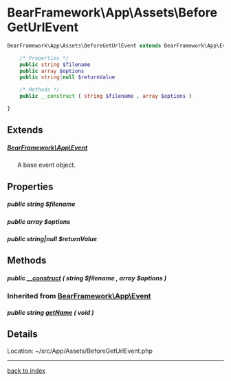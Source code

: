 # BearFramework\App\Assets\BeforeGetUrlEvent

```php
BearFramework\App\Assets\BeforeGetUrlEvent extends BearFramework\App\Event {

	/* Properties */
	public string $filename
	public array $options
	public string|null $returnValue

	/* Methods */
	public __construct ( string $filename , array $options )

}
```

## Extends

##### [BearFramework\App\Event](bearframework.app.event.class.md)

&nbsp;&nbsp;&nbsp;&nbsp;&nbsp;&nbsp;A base event object.

## Properties

##### public string $filename

##### public array $options

##### public string|null $returnValue

## Methods

##### public [__construct](bearframework.app.assets.beforegeturlevent.__construct.method.md) ( string $filename , array $options )

### Inherited from [BearFramework\App\Event](bearframework.app.event.class.md)

##### public string [getName](bearframework.app.event.getname.method.md) ( void )

## Details

Location: ~/src/App/Assets/BeforeGetUrlEvent.php

---

[back to index](index.md)

